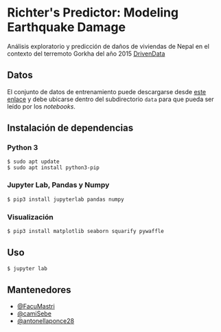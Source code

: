 # Richter's Predictor: Modeling Earthquake Damage

Análisis exploratorio y predicción de daños de viviendas de Nepal en el contexto del terremoto Gorkha del año 2015  [DrivenData](https://www.drivendata.org/competitions/57/nepal-earthquake/page/136/) 

## Datos

El conjunto de datos de entrenamiento puede descargarse desde [este enlace](https://www.drivendata.org/competitions/57/nepal-earthquake/data/) y debe ubicarse dentro del subdirectorio `data` para que pueda ser leído por los *notebooks*.

## Instalación de dependencias

### Python 3

```console
$ sudo apt update
$ sudo apt install python3-pip
```

### Jupyter Lab, Pandas y Numpy

```sh
$ pip3 install jupyterlab pandas numpy
```

### Visualización

```sh
$ pip3 install matplotlib seaborn squarify pywaffle
```

## Uso

```sh
$ jupyter lab
```

## Mantenedores

- [@FacuMastri](https://github.com/FacuMastri)
- [@camiSebe](https://github.com/camiSebe)
- [@antonellaponce28](https://github.com/antonellaponce28)